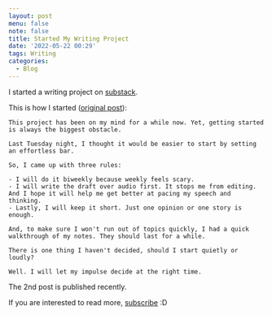 ```yaml
---
layout: post
menu: false
note: false
title: Started My Writing Project
date: '2022-05-22 00:29'
tags: Writing
categories:
  - Blog
---
```


I started a writing project on [substack](https://bicrement.substack.com/).

This is how I started ([original post](https://bicrement.substack.com/p/start-my-writing-project?s=w)):

```
This project has been on my mind for a while now. Yet, getting started is always the biggest obstacle.

Last Tuesday night, I thought it would be easier to start by setting an effortless bar.

So, I came up with three rules:

- I will do it biweekly because weekly feels scary.
- I will write the draft over audio first. It stops me from editing. And I hope it will help me get better at pacing my speech and thinking.
- Lastly, I will keep it short. Just one opinion or one story is enough.

And, to make sure I won't run out of topics quickly, I had a quick walkthrough of my notes. They should last for a while.

There is one thing I haven't decided, should I start quietly or loudly?

Well. I will let my impulse decide at the right time.
```

The 2nd post is published recently.

If you are interested to read more, [subscribe](https://bicrement.substack.com/) :D
